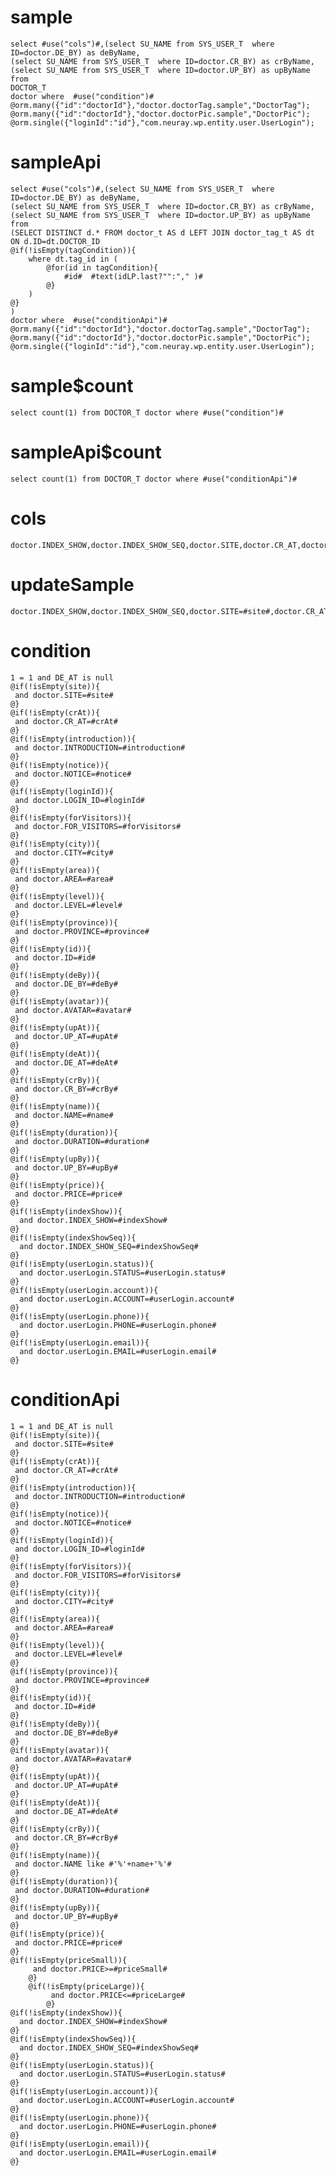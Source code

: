 sample
===

	select #use("cols")#,(select SU_NAME from SYS_USER_T  where ID=doctor.DE_BY) as deByName,
	(select SU_NAME from SYS_USER_T  where ID=doctor.CR_BY) as crByName,
	(select SU_NAME from SYS_USER_T  where ID=doctor.UP_BY) as upByName from 
	DOCTOR_T 
	doctor where  #use("condition")#
	@orm.many({"id":"doctorId"},"doctor.doctorTag.sample","DoctorTag");
	@orm.many({"id":"doctorId"},"doctor.doctorPic.sample","DoctorPic");
	@orm.single({"loginId":"id"},"com.neuray.wp.entity.user.UserLogin");

sampleApi
===

	select #use("cols")#,(select SU_NAME from SYS_USER_T  where ID=doctor.DE_BY) as deByName,
	(select SU_NAME from SYS_USER_T  where ID=doctor.CR_BY) as crByName,
	(select SU_NAME from SYS_USER_T  where ID=doctor.UP_BY) as upByName from 
    (SELECT DISTINCT d.* FROM doctor_t AS d LEFT JOIN doctor_tag_t AS dt ON d.ID=dt.DOCTOR_ID
    @if(!isEmpty(tagCondition)){
        where dt.tag_id in (
            @for(id in tagCondition){
                #id#  #text(idLP.last?"":"," )#
            @}
        )
    @}
    )
	doctor where  #use("conditionApi")#
	@orm.many({"id":"doctorId"},"doctor.doctorTag.sample","DoctorTag");
	@orm.many({"id":"doctorId"},"doctor.doctorPic.sample","DoctorPic");
	@orm.single({"loginId":"id"},"com.neuray.wp.entity.user.UserLogin");


sample$count
===
    select count(1) from DOCTOR_T doctor where #use("condition")#

sampleApi$count
===
    select count(1) from DOCTOR_T doctor where #use("conditionApi")#


cols
===
	doctor.INDEX_SHOW,doctor.INDEX_SHOW_SEQ,doctor.SITE,doctor.CR_AT,doctor.INTRODUCTION,doctor.NOTICE,doctor.LOGIN_ID,doctor.FOR_VISITORS,doctor.CITY,doctor.AREA,doctor.LEVEL,doctor.PROVINCE,doctor.ID,doctor.DE_BY,doctor.AVATAR,doctor.UP_AT,doctor.DE_AT,doctor.CR_BY,doctor.NAME,doctor.DURATION,doctor.UP_BY,doctor.PRICE

updateSample
===

	doctor.INDEX_SHOW,doctor.INDEX_SHOW_SEQ,doctor.SITE=#site#,doctor.CR_AT=#crAt#,doctor.INTRODUCTION=#introduction#,doctor.NOTICE=#notice#,doctor.LOGIN_ID=#loginId#,doctor.FOR_VISITORS=#forVisitors#,doctor.CITY=#city#,doctor.AREA=#area#,doctor.LEVEL=#level#,doctor.PROVINCE=#province#,doctor.ID=#id#,doctor.DE_BY=#deBy#,doctor.AVATAR=#avatar#,doctor.UP_AT=#upAt#,doctor.DE_AT=#deAt#,doctor.CR_BY=#crBy#,doctor.NAME=#name#,doctor.DURATION=#duration#,doctor.UP_BY=#upBy#,doctor.PRICE=#price#

condition
===

	1 = 1 and DE_AT is null
	@if(!isEmpty(site)){
	 and doctor.SITE=#site#
	@}
	@if(!isEmpty(crAt)){
	 and doctor.CR_AT=#crAt#
	@}
	@if(!isEmpty(introduction)){
	 and doctor.INTRODUCTION=#introduction#
	@}
	@if(!isEmpty(notice)){
	 and doctor.NOTICE=#notice#
	@}
	@if(!isEmpty(loginId)){
	 and doctor.LOGIN_ID=#loginId#
	@}
	@if(!isEmpty(forVisitors)){
	 and doctor.FOR_VISITORS=#forVisitors#
	@}
	@if(!isEmpty(city)){
	 and doctor.CITY=#city#
	@}
	@if(!isEmpty(area)){
	 and doctor.AREA=#area#
	@}
	@if(!isEmpty(level)){
	 and doctor.LEVEL=#level#
	@}
	@if(!isEmpty(province)){
	 and doctor.PROVINCE=#province#
	@}
	@if(!isEmpty(id)){
	 and doctor.ID=#id#
	@}
	@if(!isEmpty(deBy)){
	 and doctor.DE_BY=#deBy#
	@}
	@if(!isEmpty(avatar)){
	 and doctor.AVATAR=#avatar#
	@}
	@if(!isEmpty(upAt)){
	 and doctor.UP_AT=#upAt#
	@}
	@if(!isEmpty(deAt)){
	 and doctor.DE_AT=#deAt#
	@}
	@if(!isEmpty(crBy)){
	 and doctor.CR_BY=#crBy#
	@}
	@if(!isEmpty(name)){
	 and doctor.NAME=#name#
	@}
	@if(!isEmpty(duration)){
	 and doctor.DURATION=#duration#
	@}
	@if(!isEmpty(upBy)){
	 and doctor.UP_BY=#upBy#
	@}
	@if(!isEmpty(price)){
	 and doctor.PRICE=#price#
	@}
	@if(!isEmpty(indexShow)){
      and doctor.INDEX_SHOW=#indexShow#
    @}
    @if(!isEmpty(indexShowSeq)){
      and doctor.INDEX_SHOW_SEQ=#indexShowSeq#
    @}
    @if(!isEmpty(userLogin.status)){
      and doctor.userLogin.STATUS=#userLogin.status#
    @}
    @if(!isEmpty(userLogin.account)){
      and doctor.userLogin.ACCOUNT=#userLogin.account#
    @}
    @if(!isEmpty(userLogin.phone)){
      and doctor.userLogin.PHONE=#userLogin.phone#
    @}
    @if(!isEmpty(userLogin.email)){
      and doctor.userLogin.EMAIL=#userLogin.email#
    @}
    
conditionApi
===

	1 = 1 and DE_AT is null
	@if(!isEmpty(site)){
	 and doctor.SITE=#site#
	@}
	@if(!isEmpty(crAt)){
	 and doctor.CR_AT=#crAt#
	@}
	@if(!isEmpty(introduction)){
	 and doctor.INTRODUCTION=#introduction#
	@}
	@if(!isEmpty(notice)){
	 and doctor.NOTICE=#notice#
	@}
	@if(!isEmpty(loginId)){
	 and doctor.LOGIN_ID=#loginId#
	@}
	@if(!isEmpty(forVisitors)){
	 and doctor.FOR_VISITORS=#forVisitors#
	@}
	@if(!isEmpty(city)){
	 and doctor.CITY=#city#
	@}
	@if(!isEmpty(area)){
	 and doctor.AREA=#area#
	@}
	@if(!isEmpty(level)){
	 and doctor.LEVEL=#level#
	@}
	@if(!isEmpty(province)){
	 and doctor.PROVINCE=#province#
	@}
	@if(!isEmpty(id)){
	 and doctor.ID=#id#
	@}
	@if(!isEmpty(deBy)){
	 and doctor.DE_BY=#deBy#
	@}
	@if(!isEmpty(avatar)){
	 and doctor.AVATAR=#avatar#
	@}
	@if(!isEmpty(upAt)){
	 and doctor.UP_AT=#upAt#
	@}
	@if(!isEmpty(deAt)){
	 and doctor.DE_AT=#deAt#
	@}
	@if(!isEmpty(crBy)){
	 and doctor.CR_BY=#crBy#
	@}
	@if(!isEmpty(name)){
	 and doctor.NAME like #'%'+name+'%'# 
	@}
	@if(!isEmpty(duration)){
	 and doctor.DURATION=#duration#
	@}
	@if(!isEmpty(upBy)){
	 and doctor.UP_BY=#upBy#
	@}
	@if(!isEmpty(price)){
	 and doctor.PRICE=#price#
	@}
	@if(!isEmpty(priceSmall)){
    	 and doctor.PRICE>=#priceSmall#
    	@}
    	@if(!isEmpty(priceLarge)){
        	 and doctor.PRICE<=#priceLarge#
        	@}
	@if(!isEmpty(indexShow)){
      and doctor.INDEX_SHOW=#indexShow#
    @}
    @if(!isEmpty(indexShowSeq)){
      and doctor.INDEX_SHOW_SEQ=#indexShowSeq#
    @}
    @if(!isEmpty(userLogin.status)){
      and doctor.userLogin.STATUS=#userLogin.status#
    @}
    @if(!isEmpty(userLogin.account)){
      and doctor.userLogin.ACCOUNT=#userLogin.account#
    @}
    @if(!isEmpty(userLogin.phone)){
      and doctor.userLogin.PHONE=#userLogin.phone#
    @}
    @if(!isEmpty(userLogin.email)){
      and doctor.userLogin.EMAIL=#userLogin.email#
    @}
    
    

